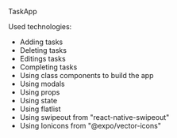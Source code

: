 TaskApp

Used technologies: 

- Adding tasks
- Deleting tasks
- Editings tasks
- Completing tasks
- Using class components to build the app
- Using modals
- Using props
- Using state
- Using flatlist
- Using swipeout from "react-native-swipeout"
- Using Ionicons from "@expo/vector-icons"
